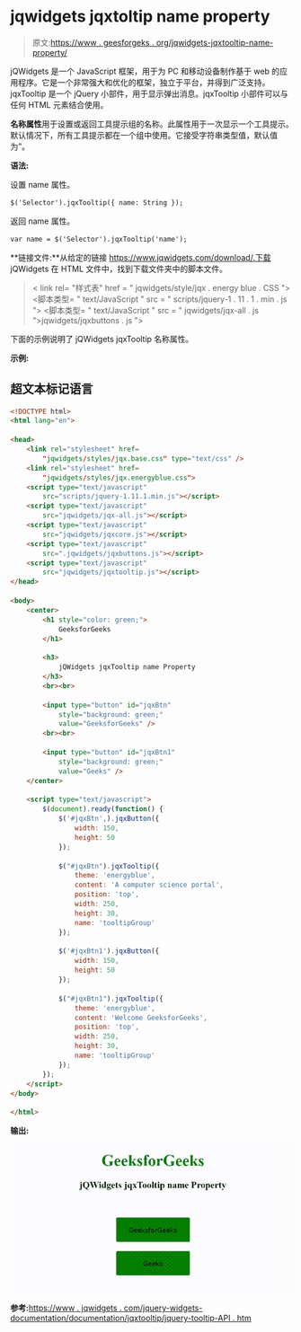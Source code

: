 # jqwidgets jqxtoltip name property

> 原文:[https://www . geesforgeks . org/jqwidgets-jqxtooltip-name-property/](https://www.geeksforgeeks.org/jqwidgets-jqxtooltip-name-property/)

jQWidgets 是一个 JavaScript 框架，用于为 PC 和移动设备制作基于 web 的应用程序。它是一个非常强大和优化的框架，独立于平台，并得到广泛支持。jqxTooltip 是一个 jQuery 小部件，用于显示弹出消息。jqxTooltip 小部件可以与任何 HTML 元素结合使用。

**名称属性**用于设置或返回工具提示组的名称。此属性用于一次显示一个工具提示。默认情况下，所有工具提示都在一个组中使用。它接受字符串类型值，默认值为”。

**语法:**

设置 name 属性。

```html
$('Selector').jqxTooltip({ name: String });
```

返回 name 属性。

```html
var name = $('Selector').jqxTooltip('name');
```

**链接文件:**从给定的链接 https://www.jqwidgets.com/download/.下载 jQWidgets 在 HTML 文件中，找到下载文件夹中的脚本文件。

> <link rel="”stylesheet”" href="”jqwidgets/styles/jqx.base.css”" type="”text/css”">
> < link rel= "样式表" href = " jqwidgets/style/jqx . energy blue . CSS ">
> <脚本类型= " text/JavaScript " src = " scripts/jquery-1 . 11 . 1 . min . js "></脚本>
> <脚本类型= " text/JavaScript " src = " jqwidgets/jqx-all . js ">jqwidgets/jqxbuttons . js "></script>
> <script type = " text/JavaScript " src = " jqwidgets/jqxtooltip . js "></script>

下面的示例说明了 jQWidgets jqxTooltip 名称属性。

**示例:**

## 超文本标记语言

```html
<!DOCTYPE html>
<html lang="en">

<head>
    <link rel="stylesheet" href=
        "jqwidgets/styles/jqx.base.css" type="text/css" />
    <link rel="stylesheet" href=
        "jqwidgets/styles/jqx.energyblue.css">
    <script type="text/javascript" 
        src="scripts/jquery-1.11.1.min.js"></script>
    <script type="text/javascript" 
        src="jqwidgets/jqx-all.js"></script>
    <script type="text/javascript" 
        src="jqwidgets/jqxcore.js"></script>
    <script type="text/javascript" 
        src=".jqwidgets/jqxbuttons.js"></script>
    <script type="text/javascript" 
        src="jqwidgets/jqxtooltip.js"></script>
</head>

<body>
    <center>
        <h1 style="color: green;">
            GeeksforGeeks
        </h1>

        <h3>
            jQWidgets jqxTooltip name Property
        </h3>
        <br><br>

        <input type="button" id="jqxBtn" 
            style="background: green;" 
            value="GeeksforGeeks" />
        <br><br>

        <input type="button" id="jqxBtn1" 
            style="background: green;" 
            value="Geeks" />
    </center>

    <script type="text/javascript">
        $(document).ready(function() {
            $('#jqxBtn',).jqxButton({
                width: 150,
                height: 50
            });

            $("#jqxBtn").jqxTooltip({
                theme: 'energyblue',
                content: 'A computer science portal',
                position: 'top',
                width: 250,
                height: 30,
                name: 'tooltipGroup'
            });

            $('#jqxBtn1').jqxButton({
                width: 150,
                height: 50
            });

            $("#jqxBtn1").jqxTooltip({
                theme: 'energyblue',
                content: 'Welcome GeeksforGeeks',
                position: 'top',
                width: 250,
                height: 30,
                name: 'tooltipGroup'
            });
        });
    </script>
</body>

</html>
```

**输出:**

![](img/9c55acb9923e7051fd62012392d1d424.png)

**参考:**[https://www . jqwidgets . com/jquery-widgets-documentation/documentation/jqxtooltip/jquery-tooltip-API . htm](https://www.jqwidgets.com/jquery-widgets-documentation/documentation/jqxtooltip/jquery-tooltip-api.htm)